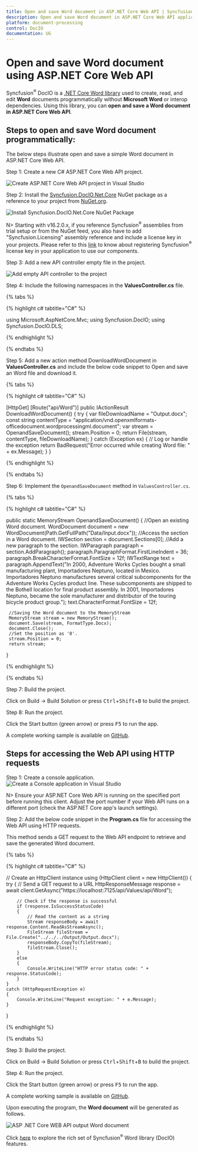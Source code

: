 ```yaml
---
title: Open and save Word document in ASP.NET Core Web API | Syncfusion
description: Open and save Word document in ASP.NET Core Web API application using Syncfusion® .NET Word (DocIO) library without Microsoft Word or interop dependencies
platform: document-processing
control: DocIO
documentation: UG
---
```


# Open and save Word document using ASP.NET Core Web API

Syncfusion<sup>&reg;</sup> DocIO is a [.NET Core Word library](https://www.syncfusion.com/document-processing/word-framework/net-core/word-library) used to create, read, and edit **Word** documents programmatically without **Microsoft Word** or interop dependencies. Using this library, you can **open and save a Word document in ASP.NET Core Web API**.

## Steps to open and save Word document programmatically:

The below steps illustrate open and save a simple Word document in ASP.NET Core Web API.

Step 1: Create a new C# ASP.NET Core Web API project.

![Create ASP.NET Core Web API project in Visual Studio](ASP-NET-Core-WEB-API-images/ASP-NET-Core-Web-API-template.png)

Step 2: Install the [Syncfusion.DocIO.Net.Core](https://www.nuget.org/packages/Syncfusion.DocIO.Net.Core) NuGet package as a reference to your project from [NuGet.org](https://www.nuget.org).

![Install Syncfusion.DocIO.Net.Core NuGet Package](ASP-NET-Core-WEB-API-images/Open-and-save-Nuget-package.png)

N> Starting with v16.2.0.x, if you reference Syncfusion<sup>&reg;</sup> assemblies from trial setup or from the NuGet feed, you also have to add "Syncfusion.Licensing" assembly reference and include a license key in your projects. Please refer to this [link](https://help.syncfusion.com/common/essential-studio/licensing/overview) to know about registering Syncfusion<sup>&reg;</sup> license key in your application to use our components.

Step 3: Add a new API controller empty file in the project.

![Add empty API controller to the project](ASP-NET-Core-WEB-API-images/Open-and-Save-new-controller.png)

Step 4: Include the following namespaces in the **ValuesController.cs** file.

{% tabs %}

{% highlight c# tabtitle="C#" %}

using Microsoft.AspNetCore.Mvc;
using Syncfusion.DocIO;
using Syncfusion.DocIO.DLS;

{% endhighlight %}

{% endtabs %}

Step 5: Add a new action method DownloadWordDocument in **ValuesController.cs** and include the below code snippet to Open and save an Word file and download it.

{% tabs %}

{% highlight c# tabtitle="C#" %}

 [HttpGet]
 [Route("api/Word")]
 public IActionResult DownloadWordDocument()
 {
     try
     {
         var fileDownloadName = "Output.docx";
         const string contentType = "application/vnd.openxmlformats-officedocument.wordprocessingml.document";
         var stream = OpenandSaveDocument();
         stream.Position = 0;
         return File(stream, contentType, fileDownloadName);
     }
     catch (Exception ex)
     {
         // Log or handle the exception
         return BadRequest("Error occurred while creating Word file: " + ex.Message);
     }
 }
 
 {% endhighlight %}

{% endtabs %}

Step 6: Implement the `OpenandSaveDocument` method in `ValuesController.cs`.
 
{% tabs %}

{% highlight c# tabtitle="C#" %}

 public static MemoryStream OpenandSaveDocument()
 {
     //Open an existing Word document.
     WordDocument document = new WordDocument(Path.GetFullPath("Data/Input.docx"));
     //Access the section in a Word document.
     IWSection section = document.Sections[0];
     //Add a new paragraph to the section.
     IWParagraph paragraph = section.AddParagraph();
     paragraph.ParagraphFormat.FirstLineIndent = 36;
     paragraph.BreakCharacterFormat.FontSize = 12f;
     IWTextRange text = paragraph.AppendText("In 2000, Adventure Works Cycles bought a small manufacturing plant, Importadores Neptuno, located in Mexico. Importadores Neptuno manufactures several critical subcomponents for the Adventure Works Cycles product line. These subcomponents are shipped to the Bothell location for final product assembly. In 2001, Importadores Neptuno, became the sole manufacturer and distributor of the touring bicycle product group.");
     text.CharacterFormat.FontSize = 12f;

     //Saving the Word document to the MemoryStream 
     MemoryStream stream = new MemoryStream();
     document.Save(stream, FormatType.Docx);
     document.Close();
     //Set the position as '0'.
     stream.Position = 0;
     return stream;
 }

{% endhighlight %}

{% endtabs %}

Step 7: Build the project.

Click on Build → Build Solution or press <kbd>Ctrl</kbd>+<kbd>Shift</kbd>+<kbd>B</kbd> to build the project.

Step 8: Run the project.

Click the Start button (green arrow) or press <kbd>F5</kbd> to run the app.

A complete working sample is available on [GitHub](https://github.com/SyncfusionExamples/DocIO-Examples/tree/main/Read-and-Save-document/Open-and-save-Word-document/ASP.NET-Core-Web-API/Open_and_save_Word_document).

## Steps for accessing the Web API using HTTP requests

Step 1: Create a console application.
![Create a Console application in Visual Studio](ASP-NET-Core-WEB-API-images/Console-Template-Net-Core.png)

N> Ensure your ASP.NET Core Web API is running on the specified port before running this client. Adjust the port number if your Web API runs on a different port (check the ASP.NET Core app's launch settings).

Step 2: Add the below code snippet in the **Program.cs** file for accessing the Web API using HTTP requests. 

This method sends a GET request to the Web API endpoint to retrieve and save the generated Word document.

{% tabs %}

{% highlight c# tabtitle="C#" %}

// Create an HttpClient instance
using (HttpClient client = new HttpClient())
{
    try
    {
        // Send a GET request to a URL
        HttpResponseMessage response = await client.GetAsync("https://localhost:7125/api/Values/api/Word");

        // Check if the response is successful
        if (response.IsSuccessStatusCode)
        {
            // Read the content as a string
            Stream responseBody = await response.Content.ReadAsStreamAsync();
            FileStream fileStream = File.Create("../../../Output/Output.docx");
            responseBody.CopyTo(fileStream);
            fileStream.Close();
        }
        else
        {
            Console.WriteLine("HTTP error status code: " + response.StatusCode);
        }
    }
    catch (HttpRequestException e)
    {
        Console.WriteLine("Request exception: " + e.Message);
    }
}

{% endhighlight %}

{% endtabs %}

Step 3: Build the project.

Click on Build → Build Solution or press <kbd>Ctrl</kbd>+<kbd>Shift</kbd>+<kbd>B</kbd> to build the project.

Step 4: Run the project.

Click the Start button (green arrow) or press <kbd>F5</kbd> to run the app.

A complete working sample is available on [GitHub](https://github.com/SyncfusionExamples/DocIO-Examples/tree/main/Read-and-Save-document/Open-and-save-Word-document/ASP.NET-Core-Web-API/Client-Application).

Upon executing the program, the **Word document** will be generated as follows.

![ASP .NET Core WEB API output Word document](ASP-NET-Core-WEB-API-images/ASP-NET-Core-Web-API-Output.png)

Click [here](https://www.syncfusion.com/document-processing/word-framework/net) to explore the rich set of Syncfusion<sup>&reg;</sup> Word library (DocIO) features.
